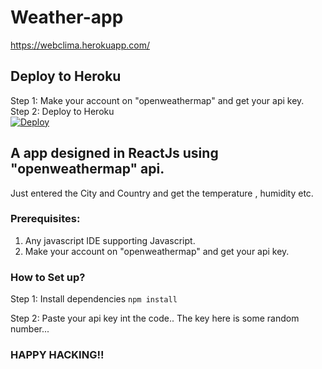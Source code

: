 # Weather-app

https://webclima.herokuapp.com/

## Deploy to Heroku
Step 1: Make your account on "openweathermap" and get your api key.
<br/>
Step 2: Deploy to Heroku
<br/>
     [![Deploy](https://www.herokucdn.com/deploy/button.svg)](https://heroku.com/deploy)

## A app designed in ReactJs using "openweathermap" api.
Just entered the City and Country and get the temperature , humidity etc.

### Prerequisites:
1. Any javascript IDE supporting Javascript.
2. Make your account on "openweathermap" and get your api key.

### How to Set up?
Step 1: Install dependencies 
        ``` npm install ``` <br/>
        
Step 2: Paste your api key int the code.. The key here is some random number...


### HAPPY HACKING!!
